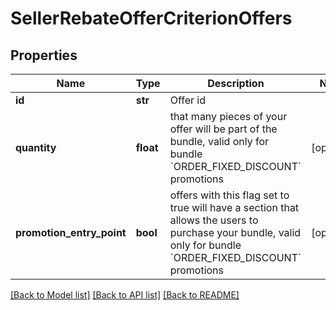 # SellerRebateOfferCriterionOffers

## Properties
Name | Type | Description | Notes
------------ | ------------- | ------------- | -------------
**id** | **str** | Offer id | 
**quantity** | **float** | that many pieces of your offer will be part of the bundle, valid only for bundle &#x60;ORDER_FIXED_DISCOUNT&#x60; promotions | [optional] 
**promotion_entry_point** | **bool** | offers with this flag set to true will have a section that allows the users to purchase your bundle, valid only for bundle &#x60;ORDER_FIXED_DISCOUNT&#x60; promotions | [optional] 

[[Back to Model list]](../README.md#documentation-for-models) [[Back to API list]](../README.md#documentation-for-api-endpoints) [[Back to README]](../README.md)


